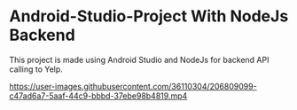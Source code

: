 # Android-Studio-Project With NodeJs Backend

This project is made using Android Studio and NodeJs for backend API calling to Yelp.

https://user-images.githubusercontent.com/36110304/206809099-c47ad6a7-5aaf-44c9-bbbd-37ebe98b4819.mp4

